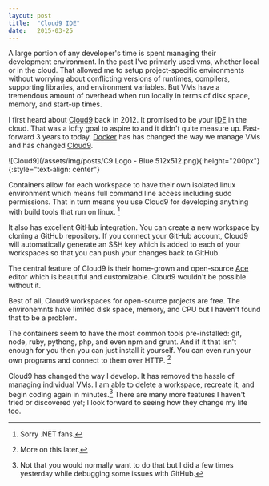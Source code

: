 ```yaml
---
layout: post
title:  "Cloud9 IDE"
date:   2015-03-25
---
```


A large portion of any developer's time is spent managing their development
environment. In the past I've primarly used vms, whether local or in the cloud.
That allowed me to setup project-specific environments without worrying about
conflicting versions of runtimes, compilers, supporting libraries, and
environment variables. But VMs have a tremendous amount of overhead when run 
locally in terms of disk space, memory, and start-up times.

I first heard about [Cloud9][c9] back in 2012. It promised to be your [IDE][ide] in
the cloud. That was a lofty goal to aspire to and it didn't quite measure up.
Fast-forward 3 years to today. [Docker][docker] has has changed the way we 
manage VMs and has changed [Cloud9][c9-v3].

![Cloud9](/assets/img/posts/C9 Logo - Blue 512x512.png){:height="200px"}
{:style="text-align: center"}

Containers allow for each workspace to have their own isolated linux environment
which means full command line access including sudo permissions. That in turn
means you use Cloud9 for developing anything with build tools that run on linux. [^1]

It also has excellent GitHub integration. You can create a new workspace by
cloning a GitHub repository. If you connect your GitHub account, Cloud9 will
automatically generate an SSH key which is added to each of your workspaces
so that you can push your changes back to GitHub.

The central feature of Cloud9 is their home-grown and open-source [Ace][ace] 
editor which is beautiful and customizable. Cloud9 wouldn't be possible without it.

Best of all, Cloud9 workspaces for open-source projects are free. The environemnts
have limited disk space, memory, and CPU but I haven't found that to be a problem.

The containers seem to have the most common tools pre-installed: git, node,
ruby, pythong, php, and even npm and grunt. And if it that isn't enough for you
then you can just install it yourself. You can even run your own programs and 
connect to them over HTTP. [^2]

Cloud9 has changed the way I develop. It has removed the hassle of managing
individual VMs. I am able to delete a workspace, recreate it, and begin
coding again in minutes.[^3] There are many more features I haven't tried or
discovered yet; I look forward to seeing how they change my life too.

[^1]: Sorry .NET fans.
[^2]: More on this later.
[^3]: Not that you would normally want to do that but I did a few times yesterday while debugging some issues with GitHub.

[ide]: http://en.wikipedia.org/wiki/Integrated_development_environment
[docker]: https://www.docker.com
[c9]: https://c9.io/
[c9-v3]: https://c9.io/site/blog/2014/07/announcing-the-all-new-cloud9-development-environment/
[ace]: http://ace.c9.io/t